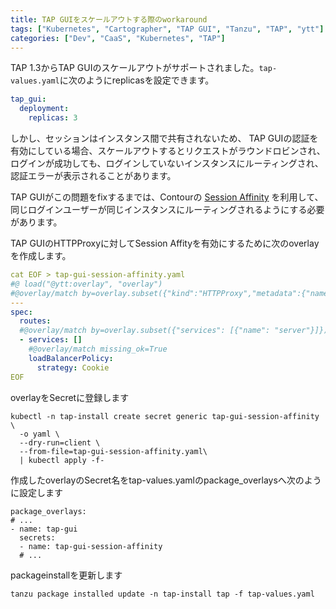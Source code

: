 ```yaml
---
title: TAP GUIをスケールアウトする際のworkaround
tags: ["Kubernetes", "Cartographer", "TAP GUI", "Tanzu", "TAP", "ytt"]
categories: ["Dev", "CaaS", "Kubernetes", "TAP"]
---
```


TAP 1.3からTAP GUIのスケールアウトがサポートされました。`tap-values.yaml`に次のようにreplicasを設定できます。

```yaml
tap_gui:
  deployment:
    replicas: 3
```

しかし、セッションはインスタンス間で共有されないため、
TAP GUIの認証を有効にしている場合、スケールアウトするとリクエストがラウンドロビンされ、
ログインが成功しても、ログインしていないインスタンスにルーティングされ、認証エラーが表示されることがあります。

TAP GUIがこの問題をfixするまでは、Contourの [Session Affinity](https://projectcontour.io/docs/v1.22.0/config/request-routing/#session-affinity) を利用して、同じログインユーザーが同じインスタンスにルーティングされるようにする必要があります。

TAP GUIのHTTPProxyに対してSession Affityを有効にするために次のoverlayを作成します。

```yaml
cat EOF > tap-gui-session-affinity.yaml
#@ load("@ytt:overlay", "overlay")
#@overlay/match by=overlay.subset({"kind":"HTTPProxy","metadata":{"name":"tap-gui"}})
---
spec:
  routes:  
  #@overlay/match by=overlay.subset({"services": [{"name": "server"}]}) 
  - services: []
    #@overlay/match missing_ok=True
    loadBalancerPolicy:
      strategy: Cookie
EOF
```

overlayをSecretに登録します

```
kubectl -n tap-install create secret generic tap-gui-session-affinity \
  -o yaml \
  --dry-run=client \
  --from-file=tap-gui-session-affinity.yaml\
  | kubectl apply -f-
```

作成したoverlayのSecret名をtap-values.yamlのpackage_overlaysへ次のように設定します

```
package_overlays:
# ...
- name: tap-gui
  secrets:
  - name: tap-gui-session-affinity
  # ...
```

packageinstallを更新します

```
tanzu package installed update -n tap-install tap -f tap-values.yaml
```